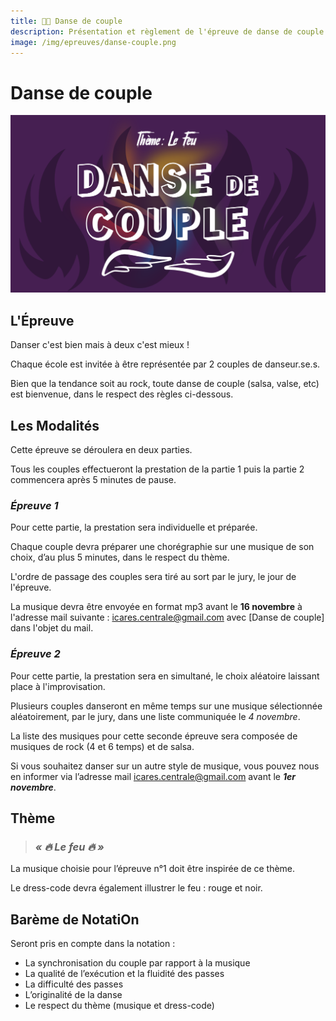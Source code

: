 ```yaml
---
title: 💃🕺 Danse de couple
description: Présentation et règlement de l'épreuve de danse de couple
image: /img/epreuves/danse-couple.png
---
```


# Danse de couple

![](/img/epreuves/danse-couple.png)

## L'Épreuve

Danser c'est bien mais à deux c'est mieux ! 

Chaque école est invitée à être représentée par 2 couples de danseur.se.s. 

Bien que la tendance soit au rock, toute danse de couple (salsa, valse, etc) est bienvenue, dans le respect des règles ci-dessous. 



## Les Modalités

Cette épreuve se déroulera en deux parties. 

Tous les couples effectueront la prestation de la partie 1 puis la partie 2 commencera après 5 minutes de pause. 

### *Épreuve 1*

Pour cette partie, la prestation sera individuelle et préparée.

Chaque couple devra préparer une chorégraphie sur une musique de son choix, d’au plus 5 minutes, dans le respect du thème. 

L'ordre de passage des couples sera tiré au sort par le jury, le jour de l'épreuve.

La musique devra être envoyée en format mp3 avant le **16 novembre** à l'adresse mail suivante : [icares.centrale@gmail.com](mailto:icares.centrale@gmail.com) avec [Danse de couple] dans l'objet du mail.

### *Épreuve 2* 

Pour cette partie, la prestation sera en simultané, le choix aléatoire laissant place à l'improvisation.

Plusieurs couples danseront en même temps sur une musique sélectionnée aléatoirement, par le jury, dans une liste communiquée le *4 novembre*. 

La liste des musiques pour cette seconde épreuve sera composée de musiques de rock (4 et 6 temps) et de salsa. 

Si vous souhaitez danser sur un autre style de musique, vous pouvez nous en informer via l’adresse mail [icares.centrale@gmail.com](mailto:icares.centrale@gmail.com) avant le ***1er novembre***.


## Thème

> ### ***« 🔥 Le feu 🔥 »***

La musique choisie pour l’épreuve n°1 doit être inspirée de ce thème. 

Le dress-code devra également illustrer le feu : rouge et noir. 



## Barème de NotatiOn

Seront pris en compte dans la notation :
* La synchronisation du couple par rapport à la musique
* La qualité de l’exécution et la fluidité des passes
* La difficulté des passes
* L’originalité de la danse
* Le respect du thème (musique et dress-code)
